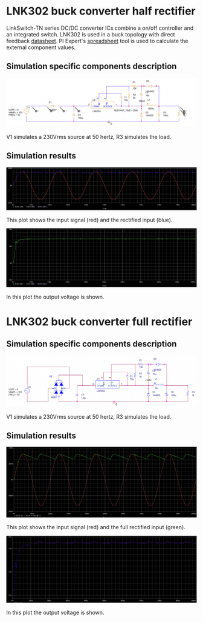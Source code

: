 # LNK302 buck converter half rectifier

LinkSwitch-TN series DC/DC converter ICs combine a on/off controller and an integrated switch. LNK302 is used in a buck topology with direct feedback [datasheet](https://ac-dc.power.com/sites/default/files/product-docs/an37.pdf).
PI Expert's [spreadsheet](https://github.com/doodeca/crownstone-2wire-dimmerswitch/raw/main/hardware/simulations/Pspice/LinkSwitch-TN_buck_PIExpert%20.pdf) tool is used to calculate the external component values. 

## Simulation specific components description 

![Schematic](https://github.com/doodeca/crownstone-2wire-dimmerswitch/raw/main/hardware/simulations/Pspice/Schematic.PNG)

V1 simulates a 230Vrms source at 50 hertz, R3 simulates the load.

## Simulation results

![Plot_in](https://github.com/doodeca/crownstone-2wire-dimmerswitch/raw/main/hardware/simulations/Pspice/input_plot.PNG)

This plot shows the input signal (red) and the rectified input (blue).

![Plot_out](https://github.com/doodeca/crownstone-2wire-dimmerswitch/raw/main/hardware/simulations/Pspice/output_plot.PNG)

In this plot the output voltage is shown.


# LNK302 buck converter full rectifier

## Simulation specific components description 

![Schematic](https://github.com/doodeca/crownstone-2wire-dimmerswitch/raw/main/hardware/simulations/Pspice/Schematic2.PNG)

V1 simulates a 230Vrms source at 50 hertz, R3 simulates the load.

## Simulation results

![Plot_in](https://github.com/doodeca/crownstone-2wire-dimmerswitch/raw/main/hardware/simulations/Pspice/input.PNG)

This plot shows the input signal (red) and the full rectified input (green).

![Plot_out](https://github.com/doodeca/crownstone-2wire-dimmerswitch/raw/main/hardware/simulations/Pspice/output.PNG)

In this plot the output voltage is shown.
